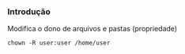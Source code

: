 ### Introdução
Modifica o dono de arquivos e pastas (propriedade)

    chown -R user:user /home/user

